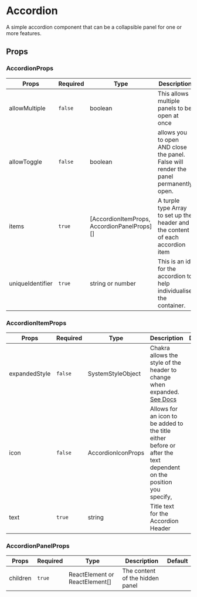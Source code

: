 # Accordion

A simple accordion component that can be a collapsible panel for one or more features.

## Props

### AccordionProps

| Props            | Required | Type                                        | Description                                                                           | Default |
| ---------------- | -------- | ------------------------------------------- | ------------------------------------------------------------------------------------- | ------- |
| allowMultiple    | `false`  | boolean                                     | This allows multiple panels to be open at once                                        | false   |
| allowToggle      | `false`  | boolean                                     | allows you to open AND close the panel. False will render the panel permanently open. | true    |
| items            | `true`   | [AccordionItemProps, AccordionPanelProps][] | A turple type Array to set up the header and the content of each accordion item       |         |
| uniqueIdentifier | `true`   | string or number                            | This is an id for the accordion to help individualise the container.                  |         |

### AccordionItemProps

| Props         | Required | Type               | Description                                                                                                                                                 | Default |
| ------------- | -------- | ------------------ | ----------------------------------------------------------------------------------------------------------------------------------------------------------- | ------- |
| expandedStyle | `false`  | SystemStyleObject  | Chakra allows the style of the header to change when expanded. [See Docs](https://chakra-ui.com/docs/components/accordion/usage#styling-the-expanded-state) |         |
| icon          | `false`  | AccordionIconProps | Allows for an icon to be added to the title either before or after the text dependent on the position you specify,                                          |         |
| text          | `true`   | string             | Title text for the Accordion Header                                                                                                                         |         |

### AccordionPanelProps

| Props    | Required | Type                           | Description                     | Default |
| -------- | -------- | ------------------------------ | ------------------------------- | ------- |
| children | `true`   | ReactElement or ReactElement[] | The content of the hidden panel |         |
